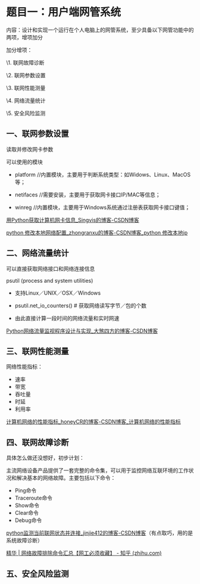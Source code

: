 # 题目一：用户端网管系统

内容：设计和实现一个运行在个人电脑上的网管系统，至少具备以下网管功能中的两项，增项加分

 加分增项：

  \1. 联网故障诊断

  \2. 联网参数设置

  \3. 联网性能测量

  \4. 网络流量统计

  \5. 安全风险监测



## 一、联网参数设置

读取并修改网卡参数

可以使用的模块

- platform //内置模块，主要用于判断系统类型：如Widows、Linux、MacOS等；

- netifaces //需要安装，主要用于获取网卡接口IP/MAC等信息；
- winreg //内置模块，主要用于Windows系统通过注册表获取网卡接口键值；

[用Python获取计算机网卡信息_Singvis的博客-CSDN博客](https://blog.csdn.net/Singvis/article/details/101639742)

[python 修改本地网络配置_zhongranxu的博客-CSDN博客_python 修改本地ip](https://blog.csdn.net/zhongranxu/article/details/80864129)



## 二、网络流量统计

可以直接获取网络接口和网络连接信息

psutil (process and system utilities)

- 支持Linux／UNIX／OSX／Windows

- psutil.net_io_counters() # 获取网络读写字节／包的个数

- 由此直接计算一段时间的网络流量和实时网速

[Python网络流量监视程序设计与实现_大煞四方的博客-CSDN博客](https://blog.csdn.net/qq_52549196/article/details/127186851)



## 三、联网性能测量

网络性能指标：

- 速率
- 带宽
- 吞吐量
- 时延
- 利用率

[计算机网络的性能指标_honeyCR的博客-CSDN博客_计算机网络的性能指标](https://blog.csdn.net/baidu_37964071/article/details/80584423)



## 四、联网故障诊断

具体怎么做还没想好，初步计划：

主流网络设备产品提供了一套完整的命令集，可以用于监控网络互联环境的工作状况和解决基本的网络故障。主要包括以下命令：

- Ping命令
- Traceroute命令
- Show命令
- Clear命令
- Debug命令

[python监测当前联网状态并连接_jinjie412的博客-CSDN博客](https://blog.csdn.net/jinjie412/article/details/51484103)（有点取巧，用的是系统故障诊断）

[精华 | 网络故障排除命令汇总【网工必须收藏】 - 知乎 (zhihu.com)](https://zhuanlan.zhihu.com/p/342214112)



## 五、安全风险监测
